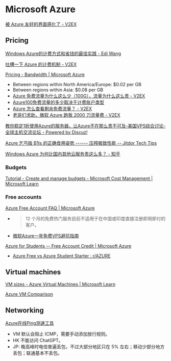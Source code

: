 # Microsoft Azure
[被 Azure 友好的界面感化了 - V2EX](https://v2ex.com/t/504511)

## Pricing
[Windows Azure的计费方式和省钱的最佳实践 - Edi Wang](https://edi.wang/post/2014/1/8/windows-azure-billing-and-saving)

[吐槽一下 Azure 的计费机制 - V2EX](https://cn.v2ex.com/t/720409)

[Pricing - Bandwidth | Microsoft Azure](https://azure.microsoft.com/en-us/pricing/details/bandwidth/)
- Between regions within North America/Europe: $0.02 per GB
- Between regions within Asia: $0.08 per GB
- [Azure 免费流量为什么这么少（100G），流量为什么这么贵 - V2EX](https://www.v2ex.com/t/871776)
- [Azure100免费流量的多少取决于计费账户类型](https://www.nodeseek.com/post-27943-1)
- [Azure 怎么查看剩余免费流量？ - V2EX](https://www.v2ex.com/t/894957)
- [老哥们求助，微软 Azure 跑我 2000 刀流量费 - V2EX](https://www.v2ex.com/t/577001)

[教你稳定1折使用Azure的服务器，让Azure不在那么贵不可及-美国VPS综合讨论-全球主机交流论坛 - Powered by Discuz!](https://hostloc.com/thread-1182352-1-1.html)

[Azure 乞丐版 B1ls 的正确食用姿势 ------ 压榨极致性能 -- Jitdor Tech Tips](https://blog.jitdor.com/2020/02/11/azure%E4%B9%9E%E4%B8%90%E7%89%88b1ls%E7%9A%84%E6%AD%A3%E7%A1%AE%E9%A3%9F%E7%94%A8%E5%A7%BF%E5%8A%BF-%E5%8E%8B%E6%A6%A8%E6%9E%81%E8%87%B4%E6%80%A7%E8%83%BD/)

[Windows Azure 为何比国内其他云服务贵这么多？ - 知乎](https://www.zhihu.com/question/36441906)

### Budgets
[Tutorial - Create and manage budgets - Microsoft Cost Management | Microsoft Learn](https://learn.microsoft.com/en-us/azure/cost-management-billing/costs/tutorial-acm-create-budgets?tabs=psbudget)

### Free accounts
[Azure Free Account FAQ | Microsoft Azure](https://azure.microsoft.com/en-us/free/free-account-faq/)
- > 12 个月的免费热门服务目前不适用于在中国或印度直接注册即用即付的客户。
- [微软Azure一年免费VPS避坑指南](https://www.iewb.net/content/html/45.html)

[Azure for Students -- Free Account Credit | Microsoft Azure](https://azure.microsoft.com/en-us/free/students)
- [Azure Free vs Azure Student Starter : r/AZURE](https://www.reddit.com/r/AZURE/comments/iqcn2z/azure_free_vs_azure_student_starter/)

## Virtual machines
[VM sizes - Azure Virtual Machines | Microsoft Learn](https://learn.microsoft.com/en-us/azure/virtual-machines/sizes)

[Azure VM Comparison](https://instances.vantage.sh/azure/)

## Networking
[Azure在线Ping测速工具](https://cloud.feitsui.com/azure)

- VM 默认会阻止 ICMP，需要手动添加放行规则。
- HK 不能访问 ChatGPT。
- JP: 晚高峰时电信普遍丢包，不过大部分地区只在 5% 左右；移动少部分地方丢包；联通基本不丢包。
